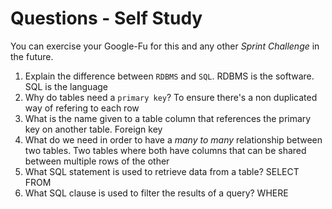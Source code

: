 # Questions - Self Study

You can exercise your Google-Fu for this and any other _Sprint Challenge_ in the future.

1.  Explain the difference between `RDBMS` and `SQL`.
RDBMS is the software. SQL is the language 
1.  Why do tables need a `primary key`?
To ensure there's a non duplicated way of refering to each row
1.  What is the name given to a table column that references the primary key
    on another table.
Foreign key
1.  What do we need in order to have a _many to many_ relationship between two
    tables.
Two tables where both have columns that can be shared between multiple rows of the other
1.  What SQL statement is used to retrieve data from a table?
SELECT FROM
1.  What SQL clause is used to filter the results of a query?
WHERE
